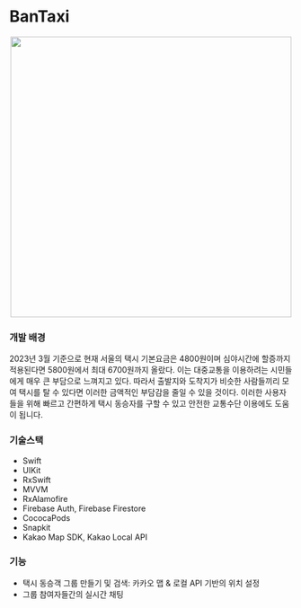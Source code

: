 # BanTaxi

<p align="center"><img src="https://user-images.githubusercontent.com/75257785/225848686-f8329a45-3aa3-4897-ab7f-de3e3a557ac0.png" height="500px" width="500px"></p>


### 개발 배경
2023년 3월 기준으로 현재 서울의 택시 기본요금은 4800원이며 심야시간에 할증까지 적용된다면 5800원에서 최대 6700원까지 올랐다.
이는 대중교통을 이용하려는 시민들에게 매우 큰 부담으로 느껴지고 있다. 따라서 출발지와 도착지가 비슷한 사람들끼리 모여 택시를 탈 수 있다면 이러한 금액적인 부담감을 줄일 수 있을 것이다.
이러한 사용자들을 위해 빠르고 간편하게 택시 동승자를 구할 수 있고 안전한 교통수단 이용에도 도움이 됩니다.


### 기술스택
* Swift
* UIKit
* RxSwift
* MVVM
* RxAlamofire
* Firebase Auth, Firebase Firestore
* CococaPods
* Snapkit
* Kakao Map SDK, Kakao Local API

### 기능
- 택시 동승객 그룹 만들기 및 검색: 카카오 맵 & 로컬 API 기반의 위치 설정
- 그룹 참여자들간의 실시간 채팅
